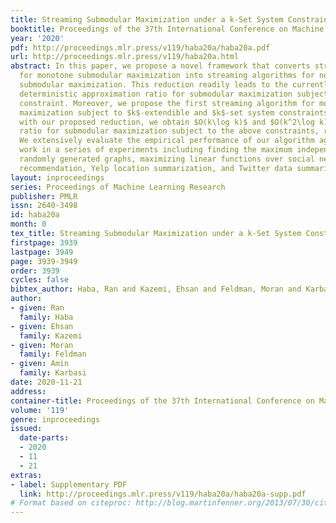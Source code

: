 ```yaml
---
title: Streaming Submodular Maximization under a k-Set System Constraint
booktitle: Proceedings of the 37th International Conference on Machine Learning
year: '2020'
pdf: http://proceedings.mlr.press/v119/haba20a/haba20a.pdf
url: http://proceedings.mlr.press/v119/haba20a.html
abstract: In this paper, we propose a novel framework that converts streaming algorithms
  for monotone submodular maximization into streaming algorithms for non-monotone
  submodular maximization. This reduction readily leads to the currently tightest
  deterministic approximation ratio for submodular maximization subject to a $k$-matchoid
  constraint. Moreover, we propose the first streaming algorithm for monotone submodular
  maximization subject to $k$-extendible and $k$-set system constraints. Together
  with our proposed reduction, we obtain $O(k\log k)$ and $O(k^2\log k)$ approximation
  ratio for submodular maximization subject to the above constraints, respectively.
  We extensively evaluate the empirical performance of our algorithm against the existing
  work in a series of experiments including finding the maximum independent set in
  randomly generated graphs, maximizing linear functions over social networks, movie
  recommendation, Yelp location summarization, and Twitter data summarization.
layout: inproceedings
series: Proceedings of Machine Learning Research
publisher: PMLR
issn: 2640-3498
id: haba20a
month: 0
tex_title: Streaming Submodular Maximization under a k-Set System Constraint
firstpage: 3939
lastpage: 3949
page: 3939-3949
order: 3939
cycles: false
bibtex_author: Haba, Ran and Kazemi, Ehsan and Feldman, Moran and Karbasi, Amin
author:
- given: Ran
  family: Haba
- given: Ehsan
  family: Kazemi
- given: Moran
  family: Feldman
- given: Amin
  family: Karbasi
date: 2020-11-21
address: 
container-title: Proceedings of the 37th International Conference on Machine Learning
volume: '119'
genre: inproceedings
issued:
  date-parts:
  - 2020
  - 11
  - 21
extras:
- label: Supplementary PDF
  link: http://proceedings.mlr.press/v119/haba20a/haba20a-supp.pdf
# Format based on citeproc: http://blog.martinfenner.org/2013/07/30/citeproc-yaml-for-bibliographies/
---
```

